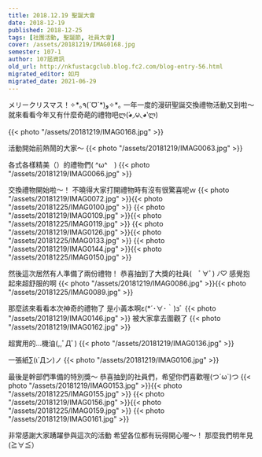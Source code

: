 ```yaml
---
title: 2018.12.19 聖誕大會
date: 2018-12-19
published: 2018-12-25
tags: [社團活動, 聖誕節, 社員大會]
cover: /assets/20181219/IMAG0168.jpg
semester: 107-1
author: 107屆資訊
old_url: http://nkfustacgclub.blog.fc2.com/blog-entry-56.html
migrated_editor: 如月
migrated_date: 2021-06-29
---
```


メリークリスマス！✧\*｡٩(ˊᗜˋ\*)و✧*｡
一年一度的漫研聖誕交換禮物活動又到啦～
就來看看今年又有什麼奇葩的禮物吧ლ(́◕◞౪◟◕‵ლ)

{{< photo "/assets/20181219/IMAG0168.jpg" >}}

活動開始前熱鬧的大家～
{{< photo "/assets/20181219/IMAG0063.jpg" >}}

各式各樣精美（）的禮物們( \^ω^　)
{{< photo "/assets/20181219/IMAG0066.jpg" >}}

交換禮物開始啦～！
不曉得大家打開禮物時有沒有很驚喜呢ｗ
{{< photo "/assets/20181219/IMAG0072.jpg" >}}{{< photo "/assets/20181225/IMAG0100.jpg" >}}
{{< photo "/assets/20181219/IMAG0109.jpg" >}}{{< photo "/assets/20181225/IMAG0119.jpg" >}}
{{< photo "/assets/20181219/IMAG0126.jpg" >}}{{< photo "/assets/20181225/IMAG0133.jpg" >}}
{{< photo "/assets/20181219/IMAG0144.jpg" >}}{{< photo "/assets/20181225/IMAG0150.jpg" >}}

然後這次居然有人準備了兩份禮物！
恭喜抽到了大獎的社員(　ﾟ∀ﾟ) ﾉ♡
感覺抱起來超舒服的啊
{{< photo "/assets/20181219/IMAG0086.jpg" >}}{{< photo "/assets/20181225/IMAG0089.jpg" >}}


那麼該來看看本次神奇的禮物了
是小黃本啊ε(*´･∀･｀)зﾞ
{{< photo "/assets/20181219/IMAG0146.jpg" >}}
被大家拿去圍觀了
{{< photo "/assets/20181219/IMAG0162.jpg" >}}

超實用的…機油(,,ﾟДﾟ)
{{< photo "/assets/20181219/IMAG0136.jpg" >}}

一張紙∑(ι´Дン)ノ
{{< photo "/assets/20181219/IMAG0106.jpg" >}}


最後是幹部們準備的特別獎～
恭喜抽到的社員們，希望你們喜歡喔(つ´ω`)つ
{{< photo "/assets/20181219/IMAG0153.jpg" >}}{{< photo "/assets/20181225/IMAG0155.jpg" >}}
{{< photo "/assets/20181219/IMAG0156.jpg" >}}{{< photo "/assets/20181225/IMAG0159.jpg" >}}
{{< photo "/assets/20181219/IMAG0161.jpg" >}}

非常感謝大家踴躍參與這次的活動
希望各位都有玩得開心喔～！
那麼我們明年見(≧∀≦）
